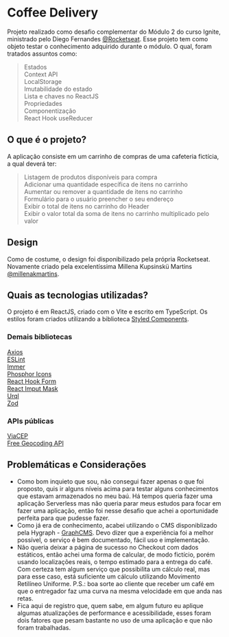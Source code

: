 # Coffee Delivery

Projeto realizado como desafio complementar do Módulo 2 do curso Ignite, ministrado pelo Diego Fernandes [@Rocketseat](https://www.rocketseat.com.br/).
Esse projeto tem como objeto testar o conhecimento adquirido durante o módulo. O qual, foram tratados assuntos como:
> Estados  
> Context API  
> LocalStorage  
> Imutabilidade do estado  
> Lista e chaves no ReactJS  
> Propriedades  
> Componentização  
> React Hook useReducer

## O que é o projeto?
A aplicação consiste em um carrinho de compras de uma cafeteria fictícia, a qual deverá ter:
> Listagem de produtos disponíveis para compra  
> Adicionar uma quantidade específica de itens no carrinho  
> Aumentar ou remover a quantidade de itens no carrinho  
> Formulário para o usuário preencher o seu endereço  
> Exibir o total de itens no carrinho do Header  
> Exibir o valor total da soma de itens no carrinho multiplicado pelo valor  

## Design
Como de costume, o design foi disponibilizado pela própria Rocketseat.
Novamente criado pela excelentíssima Millena Kupsinskü Martins [@millenakmartins](https://www.linkedin.com/in/millenakmartins).

## Quais as tecnologias utilizadas?
O projeto é em ReactJS, criado com o Vite e escrito em TypeScript.
Os estilos foram criados utilizando a biblioteca [Styled Components](https://www.npmjs.com/package/styled-components).

### Demais bibliotecas
[Axios](https://www.npmjs.com/package/axios)  
[ESLint](https://www.npmjs.com/package/eslint)  
[Immer](https://www.npmjs.com/package/immer)  
[Phosphor Icons](https://www.npmjs.com/package/phosphor-react)  
[React Hook Form](https://www.npmjs.com/package/react-hook-form)  
[React Imput Mask](https://www.npmjs.com/package/react-input-mask)  
[Urql](https://www.npmjs.com/package/urql)  
[Zod](https://www.npmjs.com/package/zod)  


### APIs públicas
[ViaCEP](https://viacep.com.br)  
[Free Geocoding API](https://geocode.maps.co)  

## Problemáticas e Considerações
- Como bom inquieto que sou, não consegui fazer apenas o que foi proposto, quis ir alguns níveis acima para testar alguns conhecimentos que estavam armazenados no meu baú. Há tempos queria fazer uma aplicação Serverless mas não queria parar meus estudos para focar em fazer uma aplicação, então foi nesse desafio que achei a oportunidade perfeita para que pudesse fazer.
- Como já era de conhecimento, acabei utilizando o CMS disponiblizado pela Hygraph - [GraphCMS](https://app.hygraph.com/). Devo dizer que a experiência foi a melhor possível, o serviço é bem documentado, fácil uso e implementação.
- Não queria deixar a página de sucesso no Checkout com dados estáticos, então achei uma forma de calcular, de modo fictício, porém usando localizações reais, o tempo estimado para a entrega do café. Com certeza tem algum serviço que possibilita um cálculo real, mas para esse caso, está suficiente um cálculo utilizando Movimento Retilíneo Uniforme. P.S.: boa sorte ao cliente que receber um café em que o entregador faz uma curva na mesma velocidade em que anda nas retas.
- Fica aqui de registro que, quem sabe, em algum futuro eu aplique algumas atualizações de performance e acessibilidade, esses foram dois fatores que pesam bastante no uso de uma aplicação e que não foram trabalhadas.
